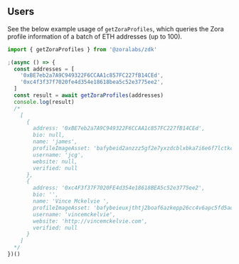 ## Users

See the below example usage of `getZoraProfiles`, which queries the Zora profile information of a batch of ETH addresses (up to 100).

```typescript
import { getZoraProfiles } from '@zoralabs/zdk'

;(async () => {
  const addresses = [
    '0xBE7eb2a7A9C949322F6CCAA1c857FC227fB14CEd',
    '0xc4f3f37f7020fe4d354e18618bea5c52e3775ee2',
  ]
  const result = await getZoraProfiles(addresses)
  console.log(result)
  /*
    [
      {
        address: '0xBE7eb2a7A9C949322F6CCAA1c857FC227fB14CEd',
        bio: null,
        name: 'james',
        profileImageAsset: 'bafybeid2anzzz5gf2e7yxzdcblxbka7i6e6f7lctkc3em3j56pyfv57uti',
        username: 'jcg',
        website: null,
        verified: null
      },
      {
        address: '0xc4F3f37F7020FE4d354e18618BEA5c52e3775ee2',
        bio: '',
        name: 'Vince Mckelvie ',
        profileImageAsset: 'bafybeieuxjthtj2boaf6azkepp26cc4v6apc5fd5aqceaug4rrnkj7hz6q',
        username: 'vincemckelvie',
        website: 'http://vincemckelvie.com',
        verified: null
      }
    ]
  */
})()
```
